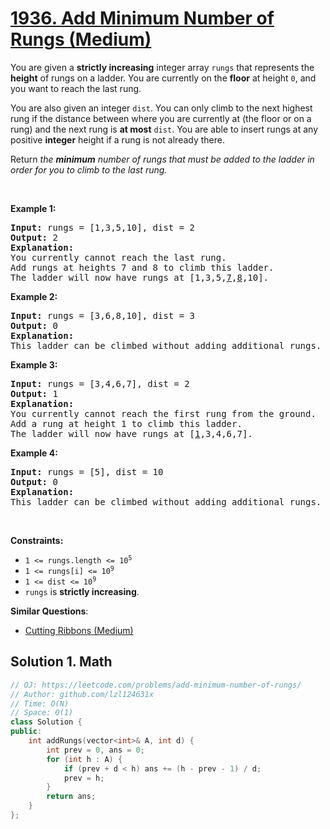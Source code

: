 # [1936. Add Minimum Number of Rungs (Medium)](https://leetcode.com/problems/add-minimum-number-of-rungs/)

<p>You are given a <strong>strictly increasing</strong> integer array <code>rungs</code> that represents the <strong>height</strong> of rungs on a ladder. You are currently on the <strong>floor</strong> at height <code>0</code>, and you want to reach the last rung.</p>

<p>You are also given an integer <code>dist</code>. You can only climb to the next highest rung if the distance between where you are currently at (the floor or on a rung) and the next rung is <strong>at most</strong> <code>dist</code>. You are able to insert rungs at any positive <strong>integer</strong> height if a rung is not already there.</p>

<p>Return <em>the <strong>minimum</strong> number of rungs that must be added to the ladder in order for you to climb to the last rung.</em></p>

<p>&nbsp;</p>
<p><strong>Example 1:</strong></p>

<pre><strong>Input:</strong> rungs = [1,3,5,10], dist = 2
<strong>Output:</strong> 2
<strong>Explanation:
</strong>You currently cannot reach the last rung.
Add rungs at heights 7 and 8 to climb this ladder. 
The ladder will now have rungs at [1,3,5,<u>7</u>,<u>8</u>,10].
</pre>

<p><strong>Example 2:</strong></p>

<pre><strong>Input:</strong> rungs = [3,6,8,10], dist = 3
<strong>Output:</strong> 0
<strong>Explanation:</strong>
This ladder can be climbed without adding additional rungs.
</pre>

<p><strong>Example 3:</strong></p>

<pre><strong>Input:</strong> rungs = [3,4,6,7], dist = 2
<strong>Output:</strong> 1
<strong>Explanation:</strong>
You currently cannot reach the first rung from the ground.
Add a rung at height 1 to climb this ladder.
The ladder will now have rungs at [<u>1</u>,3,4,6,7].
</pre>

<p><strong>Example 4:</strong></p>

<pre><strong>Input:</strong> rungs = [5], dist = 10
<strong>Output:</strong> 0
<strong>Explanation:</strong>
This ladder can be climbed without adding additional rungs.
</pre>

<p>&nbsp;</p>
<p><strong>Constraints:</strong></p>

<ul>
	<li><code>1 &lt;= rungs.length &lt;= 10<sup>5</sup></code></li>
	<li><code>1 &lt;= rungs[i] &lt;= 10<sup>9</sup></code></li>
	<li><code>1 &lt;= dist &lt;= 10<sup>9</sup></code></li>
	<li><code>rungs</code> is <strong>strictly increasing</strong>.</li>
</ul>


**Similar Questions**:
* [Cutting Ribbons (Medium)](https://leetcode.com/problems/cutting-ribbons/)

## Solution 1. Math

```cpp
// OJ: https://leetcode.com/problems/add-minimum-number-of-rungs/
// Author: github.com/lzl124631x
// Time: O(N)
// Space: O(1)
class Solution {
public:
    int addRungs(vector<int>& A, int d) {
        int prev = 0, ans = 0;
        for (int h : A) {
            if (prev + d < h) ans += (h - prev - 1) / d;
            prev = h;
        }
        return ans;
    }
};
```